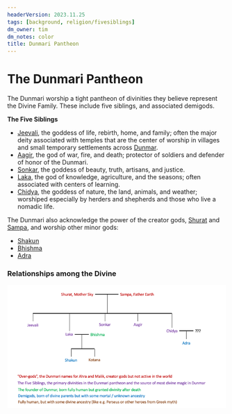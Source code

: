 ```yaml
---
headerVersion: 2023.11.25
tags: [background, religion/fivesiblings]
dm_owner: tim
dm_notes: color
title: Dunmari Pantheon
---
```

# The Dunmari Pantheon

The Dunmari worship a tight pantheon of divinities they believe represent the Divine Family. These include five siblings, and associated demigods. 

**The Five Siblings**
- [Jeevali](<./jeevali.md>), the goddess of life, rebirth, home, and family; often the major deity associated with temples that are the center of worship in villages and small temporary settlements across [Dunmar](<../../../../gazetteer/greater-dunmar/realms/dunmar/dunmar.md>).
- [Aagir](<./aagir.md>), the god of war, fire, and death; protector of soldiers and defender of honor of the Dunmari. 
- [Sonkar](<./sonkar.md>), the goddess of beauty, truth, artisans, and justice. 
- [Laka](<./laka.md>), the god of knowledge, agriculture, and the seasons; often associated with centers of learning.
- [Chidya](<./chidya.md>), the goddess of nature, the land, animals, and weather; worshiped especially by herders and shepherds and those who live a nomadic life.

The Dunmari also acknowledge the power of the creator gods, [Shurat](<../../high-gods/divine-presence.md>) and [Sampa](<../../high-gods/divine-presence.md>), and worship other minor gods:
- [Shakun](<./shakun.md>)
- [Bhishma](<./bhishma.md>)
- [Adra](<./adra.md>)

### Relationships among the Divine

![Five Siblings Family Tree](../../../../assets/five-siblings-family-tree.png)
